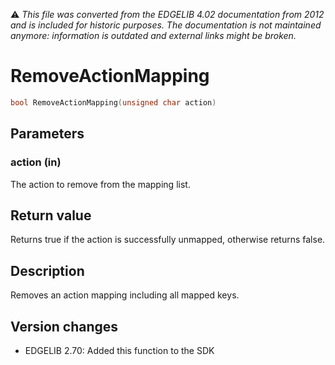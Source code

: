 :warning: _This file was converted from the EDGELIB 4.02 documentation from 2012 and is included for historic purposes. The documentation is not maintained anymore: information is outdated and external links might be broken._

# RemoveActionMapping


```c++
bool RemoveActionMapping(unsigned char action)
```

## Parameters
### action (in)
The action to remove from the mapping list.

## Return value
Returns true if the action is successfully unmapped, otherwise returns false.

## Description
Removes an action mapping including all mapped keys.

## Version changes
- EDGELIB 2.70: Added this function to the SDK

